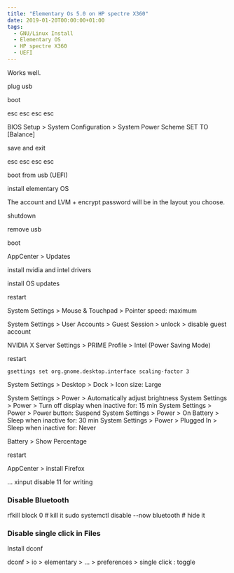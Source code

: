 ```yaml
---
title: "Elementary Os 5.0 on HP spectre X360"
date: 2019-01-20T00:00:00+01:00
tags:
  - GNU/Linux Install
  - Elementary OS
  - HP spectre X360
  - UEFI
---
```


Works well.

<!--more-->

plug usb

boot

esc esc esc esc

BIOS Setup > System Configuration > System Power Scheme SET TO [Balance]

save and exit

esc esc esc esc

boot from usb (UEFI)

install elementary OS

The account and LVM + encrypt password will be in the layout you choose.

shutdown

remove usb

boot

AppCenter > Updates

install nvidia and intel drivers

install OS updates

restart

System Settings > Mouse & Touchpad > Pointer speed: maximum

System Settings > User Accounts > Guest Session > unlock > disable guest account

NVIDIA X Server Settings > PRIME Profile > Intel (Power Saving Mode)

restart

	gsettings set org.gnome.desktop.interface scaling-factor 3

System Settings > Desktop > Dock > Icon size: Large

System Settings > Power > Automatically adjust brightness
System Settings > Power > Turn off display when inactive for: 15 min
System Settings > Power > Power button: Suspend
System Settings > Power > On Battery > Sleep when inactive for: 30 min
System Settings > Power > Plugged In > Sleep when inactive for: Never

Battery > Show Percentage

restart

AppCenter > install Firefox

... xinput disable 11 for writing

### Disable Bluetooth

rfkill block 0 # kill it
sudo systemctl disable --now bluetooth # hide it

### Disable single click in Files

Install dconf

dconf > io > elementary > ... > preferences > single click : toggle
